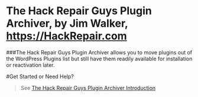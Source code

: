 # The Hack Repair Guys Plugin Archiver, by Jim Walker, https://HackRepair.com

###The Hack Repair Guys Plugin Archiver allows you to move plugins out of the WordPress Plugins list but still have them readily available for installation or reactivation later.

#Get Started or Need Help?

> See [The Hack Repair Guys Plugin Archiver Introduction](https://hackrepair.com/about/hackrepair-plugin-archiver)

